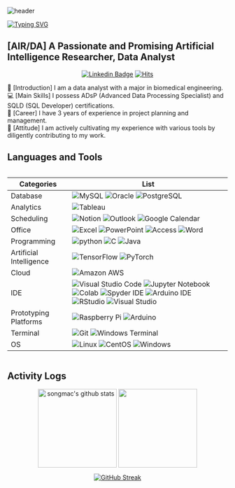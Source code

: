 ![header](https://capsule-render.vercel.app/api?type=waving&color=A2FFFF&text=&animation=twinkling&height=120)

[![Typing SVG](https://readme-typing-svg.demolab.com?font=Alkatra&weight=500&size=45&duration=4000&pause=3&color=4FC9DE&center=false&vCenter=false&multiline=true&repeat=true&width=1000&height=100&lines=Welcome+to+Selena's+GitHub!👋)](https://git.io/typing-svg)
 
<div align="left">

## [AIR/DA] A Passionate and Promising Artificial Intelligence Researcher, Data Analyst
<div align=center>

[![Linkedin Badge](https://img.shields.io/badge/-LinkedIn-blue?style=flat-square&logo=Linkedin&logoColor=white&link=https://www.linkedin.com/in/%EA%B1%B4-%EC%9D%B4-26771614b/)](https://www.linkedin.com/in/selena-song-48b7312a0/)
[![Hits](https://myhits.vercel.app/api/hit/https%3A%2F%2Fgithub.com%2Fsongmac?color=blue&label=hits&size=small)](https://myhits.vercel.app)


</div>

👩 [Introduction] I am a data analyst with a major in biomedical engineering. <br>
💻 [Main Skills] I possess ADsP (Advanced Data Processing Specialist) and SQLD (SQL Developer) certifications. <br>
🎨 [Career] I have 3 years of experience in project planning and management. <br>
🌱 [Attitude] I am actively cultivating my experience with various tools by diligently contributing to my work. <br>


## Languages and Tools 

<div style="display:flex; flex-direction:row;">
  
| Categories | List |
| ------ | -- |
| Database | ![MySQL](https://img.shields.io/badge/MySQL-00000F?style=for-the-badge&logo=mysql&logoColor=white) ![Oracle](https://img.shields.io/badge/Oracle-F80000?style=for-the-badge&logo=oracle&logoColor=white) ![PostgreSQL](https://img.shields.io/badge/PostgreSQL-316192?style=for-the-badge&logo=postgresql&logoColor=white) |
| Analytics | ![Tableau](https://img.shields.io/badge/Tableau-E97627?style=for-the-badge&logo=Tableau&logoColor=white) | ![Power BI](https://img.shields.io/badge/Power‑BI-EDC03D?style=for-the-badge&logo=power‑bi&logoColor=black) |
| Scheduling | ![Notion](https://img.shields.io/badge/Notion-%23000000.svg?style=for-the-badge&logo=notion&logoColor=white) ![Outlook](https://img.shields.io/badge/Outlook-0078D4?style=for-the-badge&logo=microsoft-outlook&logoColor=white) ![Google Calendar](https://img.shields.io/badge/Google%20Calendar-4285F4?style=for-the-badge&logo=google-calendar&logoColor=white) |
| Office | ![Excel](https://img.shields.io/badge/Microsoft_Excel-217346?style=for-the-badge&logo=microsoft-excel&logoColor=white) ![PowerPoint](https://img.shields.io/badge/Microsoft_PowerPoint-B7472A?style=for-the-badge&logo=microsoft-powerpoint&logoColor=white) ![Access](https://img.shields.io/badge/Microsoft_Access-A4373A?style=for-the-badge&logo=microsoft-access&logoColor=white) ![Word](https://img.shields.io/badge/Microsoft_Word-2B579A?style=for-the-badge&logo=microsoft-word&logoColor=white) |
| Programming | ![python](https://img.shields.io/badge/Python-3776AB?style=for-the-badge&logo=python&logoColor=white) ![C](https://img.shields.io/badge/C-00599C?style=for-the-badge&logo=c&logoColor=white) ![Java](https://img.shields.io/badge/Java-ED8B00?style=for-the-badge&logo=java&logoColor=007396) |
| Artificial Intelligence | ![TensorFlow](https://img.shields.io/badge/TensorFlow-FF6F00?style=for-the-badge&logo=tensorflow&logoColor=white) ![PyTorch](https://img.shields.io/badge/PyTorch-EE4C2C?style=for-the-badge&logo=pytorch&logoColor=white) |
| Cloud | ![Amazon AWS](https://img.shields.io/badge/Amazon_AWS-FF9900?style=for-the-badge&logo=amazonaws&logoColor=white) |
| IDE | ![Visual Studio Code](https://img.shields.io/badge/Visual_Studio_Code-0078D4?style=for-the-badge&logo=visual%20studio%20code&logoColor=white) ![Jupyter Notebook](https://img.shields.io/badge/jupyter-%23FA0F00.svg?style=for-the-badge&logo=jupyter&logoColor=white) ![Colab](https://img.shields.io/badge/Colab-F9AB00?style=for-the-badge&logo=googlecolab&color=525252) ![Spyder IDE](https://img.shields.io/badge/Spyder%20Ide-FF0000?style=for-the-badge&logo=spyder%20ide&logoColor=white) ![Arduino IDE](https://img.shields.io/badge/Arduino_IDE-00979D?style=for-the-badge&logo=arduino&logoColor=white)  ![RStudio](https://img.shields.io/badge/RStudio-75AADB?style=for-the-badge&logo=RStudio&logoColor=white) ![Visual Studio](https://img.shields.io/badge/Visual_Studio-5C2D91?style=for-the-badge&logo=visual%20studio&logoColor=white) |
| Prototyping Platforms | ![Raspberry Pi](https://img.shields.io/badge/Raspberry%20Pi-A22846?style=for-the-badge&logo=Raspberry%20Pi&logoColor=white) ![Arduino](https://img.shields.io/badge/Arduino-00979D?style=for-the-badge&logo=Arduino&logoColor=white) |
| Terminal | ![Git](https://img.shields.io/badge/GIT-E44C30?style=for-the-badge&logo=git&logoColor=white) ![Windows Terminal](https://img.shields.io/badge/windows%20terminal-4D4D4D?style=for-the-badge&logo=windows%20terminal&logoColor=white) |
| OS | ![Linux](https://img.shields.io/badge/Linux-FCC624?style=for-the-badge&logo=linux&logoColor=black) ![CentOS](https://img.shields.io/badge/Cent%20OS-262577?style=for-the-badge&logo=CentOS&logoColor=white) ![Windows](https://img.shields.io/badge/Windows-0078D6?style=for-the-badge&logo=windows&logoColor=white) |


</div>

## Activity Logs
<div align="center">

<a href="https://github.com/songmac"><img align="center" style="height:180px" src="https://github-readme-stats.vercel.app/api?username=songmac&show_icons=true&include_all_commits=true&theme=ocean-gradient&hide_border=true" alt="songmac's github stats" /></a>
<a href="https://github.com/songmac"><img align="center" style="height:180px" src="https://github-readme-stats.vercel.app/api/top-langs/?username=songmac&layout=compact&theme=ocean-gradient&hide_border=true" /></a>

[![GitHub Streak](https://streak-stats.demolab.com?user=songmac&theme=ocean-gradient&hide_border=true&date_format=M%20j%5B%2C%20Y%5D&mode=weekly)](https://git.io/streak-stats)

</div>



